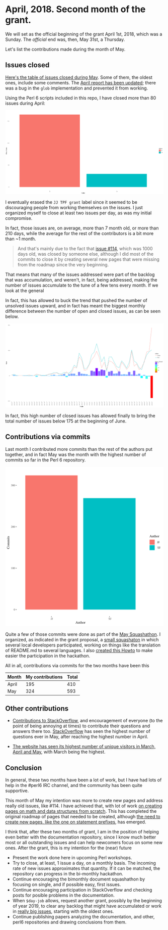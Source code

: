 # April, 2018. Second month of the grant.

We will set as the official beginning of the grant April 1st, 2018,
which was a Sunday. The *official* end was, then, May 31st, a Thursday.

Let's list the contributions made during the month of May.

## Issues closed

[Here's the table of issues closed during May](/report/issues-May-2018.md). Some
of them, the oldest ones, include some
comments. The
[April report has been updated](/report/issues-April-2018.md); there
was a bug in the `glob` implementation and prevented it from working.

Using the Perl 6 scripts included in this repo, I have closed more than 80
issues during April:

![Issues closed by me and others](illos/closed-issues-may.png)

I eventually erased the `JJ TPF grant` label since it seemed to be
discouraging people from working themselves on the issues. I just
organized myself to close at least two issues per day, as was my
initial compromise.

In fact, those issues are, on average, more than 7 month old, or more
than 210 days, while the average for the rest of the contributors is a
bit more than ~1 month. 

> And that's mainly due to the fact
> that [issue #114](https://github.com/perl6/doc/issues/114), which was
> 1000 days old, was closed by someone else, although I did most of
> the commits to close it by creating several new pages that were
> missing from the roadmap since the very beginning.

That means that many of the issues addressed were part of the
backlog that was accumulation, and weren't, in fact, being addressed,
making the number of issues accumulate to the tune of a few tens every
month. If we look at the general 

In fact, this has allowed to buck the trend that pushed the number of
unsolved issues upward, and in fact has meant the biggest monthly
difference between the number of open and closed issues, as can be
seen below.

![Open and closed issues + difference](illos/issues-open-closed-diff.png)

In fact, this high number of closed issues has allowed finally to
bring the total number of issues below 175 at the beginning of June. 


## Contributions via commits


Last month I contributed more commits than the rest of the authors put
together, and in fact May was the month with the highest number of
commits so far in the Perl 6 repository.

![Commits by JJ and the rest](illos/commits-may.png)


Quite a few of those commits were done as part of
the
[May Squashathon](https://gist.github.com/Whateverable/11966854630519253293585849bb5d91). I
organized, as indicated in the grant proposal,
a [small squashaton](http://granada.pm/blog/squashathon/) in which
several local developers participated, working on things like the
translation of README.md to several languages. I
also
[created this Howto](https://dev.to/jj/squashing-perl-6-documentation-bugs-one-at-a-time-4ojn) to
make easier the participation in the hackathon.

All in all, contributions via commits for the two months have been
this

| Month | My contributions | Total |
| ----- | ---------------- | ----- |
| April | 195              | 410   |
| May   | 324              | 593   |



## Other contributions

  
* [Contributions to StackOverflow](https://stackoverflow.com/questions/tagged/perl6),
  and encouragement of everyone (to the point of being annoying at
  times) to contribute their questions and answers there
  too. [StackOverflow](http://data.stackexchange.com/stackoverflow/query/847857/perl6-questions-per-month#graph) has
  seen the highest number of questions ever in May, after reaching the
  highest number in April.
  
*
  [The website has seen its highest number of unique visitors in March, April and May](http://www.p6c.org/stats/doc.perl6.org#Unique%20visitors%20in%20each%20month),
  with March being the highest.
  
## Conclusion

In general, these two months have been a lot of work, but I have had
lots of help in the #perl6 IRC channel, and the community has been
quite supportive. 

This month of May my intention was more to create new pages and
address really old issues, like #114. I have achieved that, with lot
of
work
[on creating pages on math and data structures from scratch](https://github.com/perl6/doc/issues/114). This
has completed the original roadmap of pages that needed to be created,
although
[the need to create new pages, like the one on statement prefixes](https://github.com/perl6/doc/issues/2034),
has emerged. 

I think that, after these two months of grant, I am in the position of
helping even better with the documentation repository, since I know
much better most or all outstanding issues and can help newcomers
focus on some new ones. After the grant, this is my intention for the
(near) future

* Present the work done here in upcoming Perl workshops.
* Try to close, at least, 1 issue a day, on a monthly basis. The
  incoming rate of new issues approximates that quantity. If it can be
  matched, the repository can progress in the bi-monthly hackathon.
* Continue encouraging the bimonthly document squashathon by focusing
  on single, and if possible easy, first issues.
* Continue encouraging participation in StackOverflow and checking
  posts for posible problems in the documentation.
* When `$day-job` allows, request another grant, possibly by the
  beginning of year 2019, to clear any backlog that might have
  accumulated or work
  in [really big issues](https://github.com/perl6/doc/labels/big),
  starting with the oldest ones.
* Continue publishing papers analyzing the documentation, and other,
  perl6 repositories and drawing conclusions from them.
  

  

